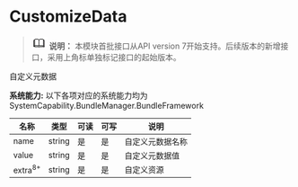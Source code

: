 # CustomizeData

> ![icon-note.gif](public_sys-resources/icon-note.gif) **说明：**
> 本模块首批接口从API version 7开始支持。后续版本的新增接口，采用上角标单独标记接口的起始版本。

自定义元数据

 **系统能力:** 以下各项对应的系统能力均为SystemCapability.BundleManager.BundleFramework

| 名称                 | 类型     | 可读   | 可写   | 说明       |
| ------------------ | ------ | ---- | ---- | -------- |
| name               | string | 是    | 是    | 自定义元数据名称 |
| value              | string | 是    | 是    | 自定义元数据值  |
| extra<sup>8+</sup> | string | 是    | 是    | 自定义资源    |
